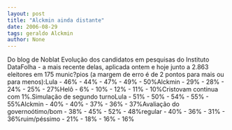 ```yaml
---
layout: post
title: "Alckmin ainda distante"
date: 2006-08-29
tags: geraldo Alckmin
author: None
---
```

Do blog de Noblat
Evolução dos candidatos em pesquisas do Instituto DataFolha - a mais recente delas, aplicada ontem e hoje junto a 2.863 eleitores em 175 munic?pios (a margem de erro é de 2 pontos para mais ou para menos):Lula - 46% - 44% - 47% - 49% - 50%Alckmin - 29% - 28% - 24% - 25% - 27%Helô - 6% - 10% - 12% - 11% - 10%Cristovam continua com 1%.Simulação de segundo turnoLula - 51% - 50% - 54% - 55% - 55%Alckmin - 40% - 40% - 37% - 36% - 37%Avaliação do governoótimo/bom - 38% - 45% - 52% - 48%regular - 40% - 36% - 31% - 36%ruim/péssimo - 21% - 18% - 16% - 16% 